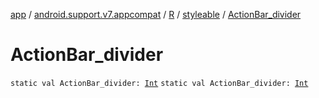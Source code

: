 [app](../../../index.md) / [android.support.v7.appcompat](../../index.md) / [R](../index.md) / [styleable](index.md) / [ActionBar_divider](.)

# ActionBar_divider

`static val ActionBar_divider: `[`Int`](https://kotlinlang.org/api/latest/jvm/stdlib/kotlin/-int/index.html)
`static val ActionBar_divider: `[`Int`](https://kotlinlang.org/api/latest/jvm/stdlib/kotlin/-int/index.html)